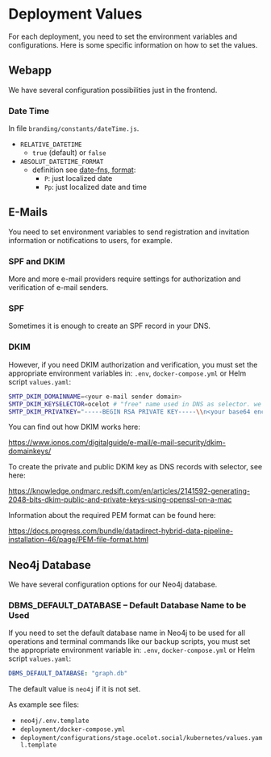 # Deployment Values

For each deployment, you need to set the environment variables and configurations.
Here is some specific information on how to set the values.

## Webapp

We have several configuration possibilities just in the frontend.

### Date Time

In file `branding/constants/dateTime.js`.

- `RELATIVE_DATETIME`
  - `true` (default) or `false`
- `ABSOLUT_DATETIME_FORMAT`
  - definition see [date-fns, format](https://date-fns.org/v3.3.1/docs/format):
    - `P`: just localized date
    - `Pp`: just localized date and time

## E-Mails

You need to set environment variables to send registration and invitation information or notifications to users, for example.

### SPF and DKIM

More and more e-mail providers require settings for authorization and verification of e-mail senders.

### SPF

Sometimes it is enough to create an SPF record in your DNS.

### DKIM

However, if you need DKIM authorization and verification, you must set the appropriate environment variables in: `.env`, `docker-compose.yml` or Helm script `values.yaml`:

```bash
SMTP_DKIM_DOMAINNAME=<your e-mail sender domain>
SMTP_DKIM_KEYSELECTOR=ocelot # "free" name used in DNS as selector. we recommend this
SMTP_DKIM_PRIVATKEY="-----BEGIN RSA PRIVATE KEY-----\\n<your base64 encoded private key data>\\n-----END RSA PRIVATE KEY-----\\n"
```

You can find out how DKIM works here:

<https://www.ionos.com/digitalguide/e-mail/e-mail-security/dkim-domainkeys/>

To create the private and public DKIM key as DNS records with selector, see here:

<https://knowledge.ondmarc.redsift.com/en/articles/2141592-generating-2048-bits-dkim-public-and-private-keys-using-openssl-on-a-mac>

Information about the required PEM format can be found here:

<https://docs.progress.com/bundle/datadirect-hybrid-data-pipeline-installation-46/page/PEM-file-format.html>

## Neo4j Database

We have several configuration options for our Neo4j database.

### DBMS_DEFAULT_DATABASE – Default Database Name to be Used

If you need to set the default database name in Neo4j to be used for all operations and terminal commands like our backup scripts, you must set the appropriate environment variable in: `.env`, `docker-compose.yml` or Helm script `values.yaml`:

```yaml
DBMS_DEFAULT_DATABASE: "graph.db"
```

The default value is `neo4j` if it is not set.

As example see files:

- `neo4j/.env.template`
- `deployment/docker-compose.yml`
- `deployment/configurations/stage.ocelot.social/kubernetes/values.yaml.template`
